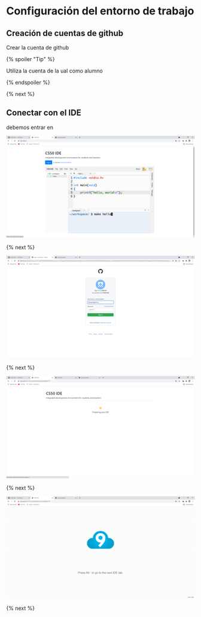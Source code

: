 # Configuración del entorno de trabajo

## Creación de cuentas de github

Crear la cuenta de github

{% spoiler "Tip" %}

Utiliza la cuenta de la ual como alumno

{% endspoiler %}


{% next %}


## Conectar con el IDE

debemos entrar en


![logins](login.png)

{% next %}


![dar permisos en nuestra cuenta](conexgithub.png)

{% next %}


![Preparando](preparing.png)

{% next %}


![Amazon](nube.png)

{% next %}


